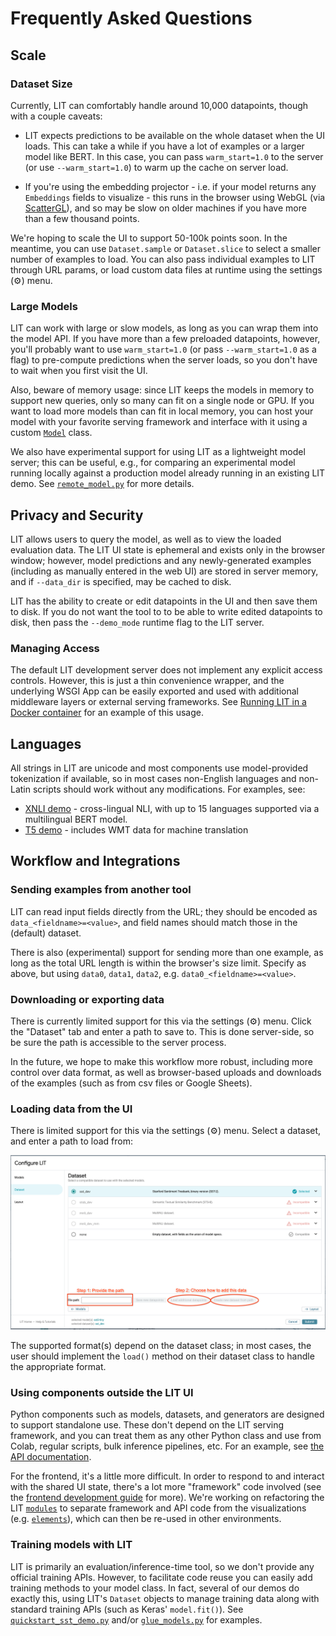 # Frequently Asked Questions

<!--* freshness: { owner: 'lit-dev' reviewed: '2022-01-12' } *-->

<!-- [TOC] placeholder - DO NOT REMOVE -->

## Scale

### Dataset Size

Currently, LIT can comfortably handle around 10,000 datapoints, though with a
couple caveats:

*   LIT expects predictions to be available on the whole dataset when the UI
    loads. This can take a while if you have a lot of examples or a larger model
    like BERT. In this case, you can pass `warm_start=1.0` to the server (or use
    `--warm_start=1.0`) to warm up the cache on server load.

*   If you're using the embedding projector - i.e. if your model returns any
    `Embeddings` fields to visualize - this runs in the browser using WebGL (via
    [ScatterGL](https://github.com/PAIR-code/scatter-gl)), and so may be slow on
    older machines if you have more than a few thousand points.

We're hoping to scale the UI to support 50-100k points soon. In the meantime,
you can use `Dataset.sample` or `Dataset.slice` to select a smaller number of
examples to load. You can also pass individual examples to LIT through URL
params, or load custom data files at runtime using the settings (⚙️) menu.

### Large Models

LIT can work with large or slow models, as long as you can wrap them into the
model API. If you have more than a few preloaded datapoints, however, you'll
probably want to use `warm_start=1.0` (or pass `--warm_start=1.0` as a flag) to
pre-compute predictions when the server loads, so you don't have to wait when
you first visit the UI.

Also, beware of memory usage: since LIT keeps the models in memory to support
new queries, only so many can fit on a single node or GPU. If you want to load
more models than can fit in local memory, you can host your model with your
favorite serving framework and interface with it using a custom
[`Model`](python_api.md#models) class.

We also have experimental support for using LIT as a lightweight model server;
this can be useful, e.g., for comparing an experimental model running locally
against a production model already running in an existing LIT demo. See
[`remote_model.py`](../lit_nlp/components/remote_model.py)
for more details.

## Privacy and Security

LIT allows users to query the model, as well as to view the loaded evaluation
data. The LIT UI state is ephemeral and exists only in the browser window;
however, model predictions and any newly-generated examples (including as
manually entered in the web UI) are stored in server memory, and if `--data_dir`
is specified, may be cached to disk.

LIT has the ability to create or edit datapoints in the UI and then save them to
disk. If you do not want the tool to to be able to write edited datapoints to
disk, then pass the `--demo_mode` runtime flag to the LIT server.

### Managing Access

The default LIT development server does not implement any explicit access
controls. However, this is just a thin convenience wrapper, and the underlying
WSGI App can be easily exported and used with additional middleware layers or
external serving frameworks. See
[Running LIT in a Docker container](./docker.md) for an example of this usage.

## Languages

All strings in LIT are unicode and most components use model-provided
tokenization if available, so in most cases non-English languages and non-Latin
scripts should work without any modifications. For examples, see:

*   [XNLI demo](../lit_nlp/examples/xnli_demo.py) -
    cross-lingual NLI, with up to 15 languages supported via a multilingual BERT
    model.
*   [T5 demo](../lit_nlp/examples/t5_demo.py) -
    includes WMT data for machine translation

## Workflow and Integrations

### Sending examples from another tool

LIT can read input fields directly from the URL; they should be encoded as
`data_<fieldname>=<value>`, and field names should match those in the (default)
dataset.

There is also (experimental) support for sending more than one example, as long
as the total URL length is within the browser's size limit. Specify as above,
but using `data0`, `data1`, `data2`, e.g. `data0_<fieldname>=<value>`.

### Downloading or exporting data

There is currently limited support for this via the settings (⚙️) menu. Click
the "Dataset" tab and enter a path to save to. This is done server-side, so be
sure the path is accessible to the server process.

In the future, we hope to make this workflow more robust, including more control
over data format, as well as browser-based uploads and downloads of the examples
(such as from csv files or Google Sheets).

### Loading data from the UI

There is limited support for this via the settings (⚙️) menu. Select a dataset,
and enter a path to load from:

![Load data from the UI](./images/lit-load-data.png)

The supported format(s) depend on the dataset class; in most cases, the user
should implement the `load()` method on their dataset class to handle the
appropriate format.

### Using components outside the LIT UI

Python components such as models, datasets, and generators are designed to
support standalone use. These don't depend on the LIT serving framework, and you
can treat them as any other Python class and use from Colab, regular scripts,
bulk inference pipelines, etc. For an example, see
[the API documentation](./api.md#using-components-outside-lit).

For the frontend, it's a little more difficult. In order to respond to and
interact with the shared UI state, there's a lot more "framework" code involved
(see the [frontend development guide](./frontend_development.md) for more).
We're working on refactoring the LIT
[`modules`](../lit_nlp/client/modules) to separate
framework and API code from the visualizations (e.g.
[`elements`](../lit_nlp/client/elements)), which can
then be re-used in other environments.

### Training models with LIT

LIT is primarily an evaluation/inference-time tool, so we don't provide any
official training APIs. However, to facilitate code reuse you can easily add
training methods to your model class. In fact, several of our demos do exactly
this, using LIT's `Dataset` objects to manage training data along with standard
training APIs (such as Keras' `model.fit()`). See
[`quickstart_sst_demo.py`](../lit_nlp/examples/quickstart_sst_demo.py)
and/or
[`glue_models.py`](../lit_nlp/examples/models/glue_models.py)
for examples.
